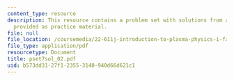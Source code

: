 ```yaml
---
content_type: resource
description: This resource contains a problem set with solutions from a previous semester,
  provided as practice material.
file: null
file_location: /coursemedia/22-611j-introduction-to-plasma-physics-i-fall-2006/b573dd3127f123553140940d66d621c1_pset7sol_02.pdf
file_type: application/pdf
resourcetype: Document
title: pset7sol_02.pdf
uid: b573dd31-27f1-2355-3140-940d66d621c1
---
```

